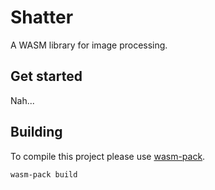 # Shatter

A WASM library for image processing.

## Get started

Nah...

## Building

To compile this project please use
[wasm-pack](https://rustwasm.github.io/wasm-pack/installer/).

```sh
wasm-pack build
```